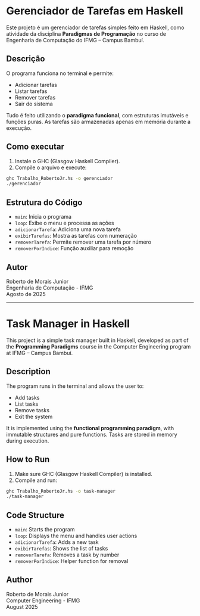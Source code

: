 # Gerenciador de Tarefas em Haskell

Este projeto é um gerenciador de tarefas simples feito em Haskell, como atividade da disciplina **Paradigmas de Programação** no curso de Engenharia de Computação do IFMG – Campus Bambuí.

## Descrição

O programa funciona no terminal e permite:

- Adicionar tarefas  
- Listar tarefas  
- Remover tarefas  
- Sair do sistema  

Tudo é feito utilizando o **paradigma funcional**, com estruturas imutáveis e funções puras. As tarefas são armazenadas apenas em memória durante a execução.

## Como executar

1. Instale o GHC (Glasgow Haskell Compiler).  
2. Compile o arquivo e execute:

```bash
ghc Trabalho_RobertoJr.hs -o gerenciador
./gerenciador
```

## Estrutura do Código

- `main`: Inicia o programa  
- `loop`: Exibe o menu e processa as ações  
- `adicionarTarefa`: Adiciona uma nova tarefa  
- `exibirTarefas`: Mostra as tarefas com numeração  
- `removerTarefa`: Permite remover uma tarefa por número  
- `removerPorIndice`: Função auxiliar para remoção  

## Autor

Roberto de Morais Junior  
Engenharia de Computação - IFMG  
Agosto de 2025

---

# Task Manager in Haskell

This project is a simple task manager built in Haskell, developed as part of the **Programming Paradigms** course in the Computer Engineering program at IFMG – Campus Bambuí.

## Description

The program runs in the terminal and allows the user to:

- Add tasks  
- List tasks  
- Remove tasks  
- Exit the system  

It is implemented using the **functional programming paradigm**, with immutable structures and pure functions. Tasks are stored in memory during execution.

## How to Run

1. Make sure GHC (Glasgow Haskell Compiler) is installed.  
2. Compile and run:

```bash
ghc Trabalho_RobertoJr.hs -o task-manager
./task-manager
```

## Code Structure

- `main`: Starts the program  
- `loop`: Displays the menu and handles user actions  
- `adicionarTarefa`: Adds a new task  
- `exibirTarefas`: Shows the list of tasks  
- `removerTarefa`: Removes a task by number  
- `removerPorIndice`: Helper function for removal  

## Author

Roberto de Morais Junior  
Computer Engineering - IFMG  
August 2025
